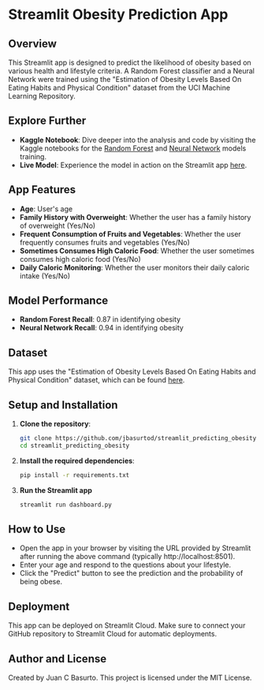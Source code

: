 # Streamlit Obesity Prediction App

## Overview

This Streamlit app is designed to predict the likelihood of obesity based on various health and lifestyle criteria. A Random Forest classifier and a Neural Network were trained using the "Estimation of Obesity Levels Based On Eating Habits and Physical Condition" dataset from the UCI Machine Learning Repository.

## Explore Further

- **Kaggle Notebook**: Dive deeper into the analysis and code by visiting the Kaggle notebooks for the [Random Forest](https://www.kaggle.com/code/jbasurtod/predicting-obesity-with-random-forests) and [Neural Network](https://www.kaggle.com/code/jbasurtod/predicting-obesity-with-neural-networks) models training. 
- **Live Model**: Experience the model in action on the Streamlit app [here](https://obesitypred.streamlit.app/).

## App Features

- **Age**: User's age
- **Family History with Overweight**: Whether the user has a family history of overweight (Yes/No)
- **Frequent Consumption of Fruits and Vegetables**: Whether the user frequently consumes fruits and vegetables (Yes/No)
- **Sometimes Consumes High Caloric Food**: Whether the user sometimes consumes high caloric food (Yes/No)
- **Daily Caloric Monitoring**: Whether the user monitors their daily caloric intake (Yes/No)

## Model Performance

- **Random Forest Recall**: 0.87 in identifying obesity
- **Neural Network Recall**: 0.94 in identifying obesity

## Dataset

This app uses the "Estimation of Obesity Levels Based On Eating Habits and Physical Condition" dataset, which can be found [here](https://archive.ics.uci.edu/dataset/544/estimation+of+obesity+levels+based+on+eating+habits+and+physical+condition).

## Setup and Installation

1. **Clone the repository**:
   ```bash
   git clone https://github.com/jbasurtod/streamlit_predicting_obesity.git
   cd streamlit_predicting_obesity

2. **Install the required dependencies**:
   ```bash
   pip install -r requirements.txt

3. **Run the Streamlit app**
   ```bash
   streamlit run dashboard.py

## How to Use

- Open the app in your browser by visiting the URL provided by Streamlit after running the above command (typically http://localhost:8501).
- Enter your age and respond to the questions about your lifestyle.
- Click the "Predict" button to see the prediction and the probability of being obese.

## Deployment
This app can be deployed on Streamlit Cloud. Make sure to connect your GitHub repository to Streamlit Cloud for automatic deployments.

## Author and License

Created by Juan C Basurto. This project is licensed under the MIT License.
